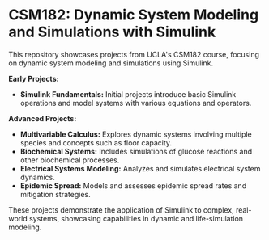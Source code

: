 # CSM182: Dynamic System Modeling and Simulations with Simulink

This repository showcases projects from UCLA's CSM182 course, focusing on dynamic system modeling and simulations using Simulink.

**Early Projects:**
- **Simulink Fundamentals:** Initial projects introduce basic Simulink operations and model systems with various equations and operators.

**Advanced Projects:**
- **Multivariable Calculus:** Explores dynamic systems involving multiple species and concepts such as floor capacity.
- **Biochemical Systems:** Includes simulations of glucose reactions and other biochemical processes.
- **Electrical Systems Modeling:** Analyzes and simulates electrical system dynamics.
- **Epidemic Spread:** Models and assesses epidemic spread rates and mitigation strategies.

These projects demonstrate the application of Simulink to complex, real-world systems, showcasing capabilities in dynamic and life-simulation modeling.
